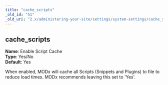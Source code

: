 ```yaml
---
title: "cache_scripts"
_old_id: "51"
_old_uri: "2.x/administering-your-site/settings/system-settings/cache_scripts"
---
```


cache\_scripts
--------------

**Name**: Enable Script Cache   
**Type**: Yes/No   
**Default**: Yes

When enabled, MODx will cache all Scripts (Snippets and Plugins) to file to reduce load times. MODx recommends leaving this set to 'Yes'.